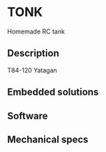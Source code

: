 # TONK
Homemade RC tank

## Description 

T84-120 Yatagan 

## Embedded solutions 

## Software

## Mechanical specs

